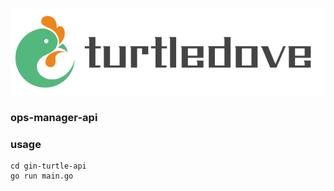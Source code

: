 
![Turtle Dove](https://github.com/yhkl-dev/turtle-dove-beego/raw/master/images/logo/turtle.png)

### ops-manager-api

### usage
```
cd gin-turtle-api
go run main.go
```
